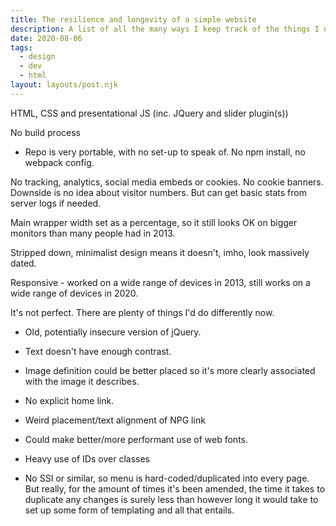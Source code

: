 ```yaml
---
title: The resilience and longevity of a simple website 
description: A list of all the many ways I keep track of the things I need to do
date: 2020-08-06
tags:
  - design
  - dev
  - html
layout: layouts/post.njk
---
```


HTML, CSS and presentational JS (inc. JQuery and slider plugin(s))

No build process
* Repo is very portable, with no set-up to speak of. No npm install, no webpack config.

No tracking, analytics, social media embeds or cookies. No cookie banners. Downside is no idea about visitor numbers. But can get basic stats from server logs if needed.

Main wrapper width set as a percentage, so it still looks OK on bigger monitors than many people had in 2013.

Stripped down, minimalist design means it doesn't, imho, look massively dated.

Responsive - worked on a wide range of devices in 2013, still works on a wide range of devices in 2020.

It's not perfect. There are plenty of things I'd do differently now. 

* Old, potentially insecure version of jQuery.

* Text doesn't have enough contrast.

* Image definition could be better placed so it's more clearly associated with the image it describes.

* No explicit home link.

* Weird placement/text alignment of NPG link

* Could make better/more performant use of web fonts.

* Heavy use of IDs over classes

* No SSI or similar, so menu is hard-coded/duplicated into every page. But really, for the amount of times it's been amended, the time it takes to duplicate any changes is surely less than however long it would take to set up some form of templating and all that entails.
